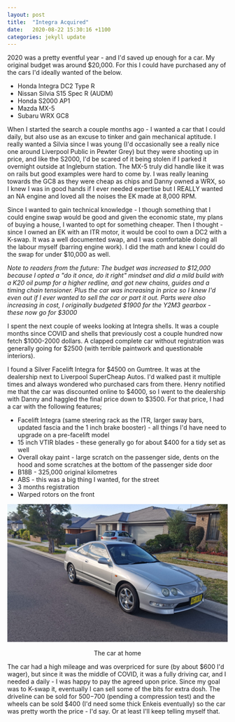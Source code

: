 ```yaml
---
layout: post
title:  "Integra Acquired"
date:   2020-08-22 15:30:16 +1100
categories: jekyll update
---
```


2020 was a pretty eventful year - and I'd saved up enough for a car. My original budget was around $20,000. For this I could have purchased any of the cars I'd ideally wanted of the below.
* Honda Integra DC2 Type R
* Nissan Silvia S15 Spec R (AUDM)
* Honda S2000 AP1
* Mazda MX-5
* Subaru WRX GC8

When I started the search a couple months ago - I wanted a car that I could daily, but also use as an excuse to tinker and gain mechanical aptitude. I really wanted a Silvia since I was young (I'd occasionally see a really nice one around Liverpool Public in Pewter Grey) but they were shooting up in price, and like the S2000, I'd be scared of it being stolen if I parked it overnight outside at Ingleburn station. The MX-5 truly did handle like it was on rails but good examples were hard to come by. I was really leaning towards the GC8 as they were cheap as chips and Danny owned a WRX, so I knew I was in good hands if I ever needed expertise but I REALLY wanted an NA engine and loved all the noises the EK made at 8,000 RPM.

Since I wanted to gain technical knowledge - I though something that I could engine swap would be good and given the economic state, my plans of buying a house, I wanted to opt for something cheaper. Then I thought - since I owned an EK with an ITR motor, it would be cool to own a DC2 with a K-swap. It was a well documented swap, and I was comfortable doing all the labour myself (barring engine work). I did the math and knew I could do the swap for under $10,000 as well.

*Note to readers from the future: The budget was increased to $12,000 because I opted a "do it once, do it right" mindset and did a mild build with a K20 oil pump for a higher redline, and got new chains, guides and a timing chain tensioner. Plus the car was increasing in price so I knew I'd even out if I ever wanted to sell the car or part it out. Parts were also increasing in cost, I originally budgeted $1900 for the Y2M3 gearbox - these now go for $3000*

I spent the next couple of weeks looking at Integra shells. It was a couple months since COVID and shells that previously cost a couple hundred now fetch $1000-2000 dollars. A clapped complete car without registration was generally going for $2500 (with terrible paintwork and questionable interiors).

I found a Silver Facelift Integra for $4500 on Gumtree. It was at the dealership next to Liverpool SuperCheap Autos. I'd walked past it multiple times and always wondered who purchased cars from there. Henry notified me that the car was discounted online to $4000, so I went to the dealership with Danny and haggled the final price down to $3500. For that price, I had a car with the following features;

* Facelift Integra (same steering rack as the ITR, larger sway bars, updated fascia and the 1 inch brake booster) - all things I'd have need to upgrade on a pre-facelift model
* 15 inch VTIR blades - these generally go for about $400 for a tidy set as well
* Overall okay paint - large scratch on the passenger side, dents on the hood and some scratches at the bottom of the passenger side door
* B18B - 325,000 original kilometres 
* ABS - this was a big thing I wanted, for the street
* 3 months registration
* Warped rotors on the front


![car at home](/images/car_at_home.jpg)<center>
The car at home
</center> 

The car had a high mileage and was overpriced for sure (by about $600 I'd wager), but since it was the middle of COVID, it was a fully driving car, and I needed a daily - I was happy to pay the agreed upon price. Since my goal was to K-swap it, eventually I can sell some of the bits for extra dosh. The driveline can be sold for $500-$700 (pending a compression test) and the wheels can be sold $400 (I'd need some thick Enkeis eventually) so the car was pretty worth the price - I'd say. Or at least I'll keep telling myself that.



